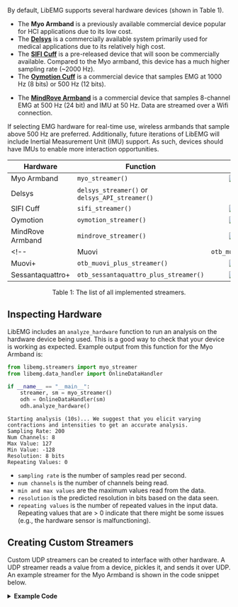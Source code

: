<style>
    table {
        width: 100%;
    }
    .device_img {
        display: block;
        margin-left: auto;
        margin-right: auto;
        width: 50%;
        height: 50%;
    }
    .device_img_2 {
        display: block;
        margin-left: auto;
        margin-right: auto;
        width: 35%;
        height: 50%;
    }
</style>

By default, LibEMG supports several hardware devices (shown in Table 1). 
- The **Myo Armband** is a previously available commercial device popular for HCI applications due to its low cost.
- The [**Delsys**](https://delsys.com/) is a commercially available system primarily used for medical applications due to its relatively high cost. 
- The [**SIFI Cuff**](https://sifilabs.com/) is a pre-released device that will soon be commercially available. Compared to the Myo armband, this device has a much higher sampling rate (~2000 Hz).
- The [**Oymotion Cuff**](http://www.oymotion.com/en/product32/149) is a commercial device that samples EMG at 1000 Hz (8 bits) or 500 Hz (12 bits). 
<!-- - The [**OTBioelettronica**](https://otbioelettronica.it/hardware/) devices are a set of commercially available HDEMG systems. -->
- The [**MindRove Armband**](https://mindrove.com/armband/) is a commercial device that samples 8-channel EMG at 500 Hz (24 bit) and IMU at 50 Hz. Data are streamed over a Wifi connection.


If selecting EMG hardware for real-time use, wireless armbands that sample above 500 Hz are preferred. Additionally, future iterations of LibEMG will include Inertial Measurement Unit (IMU) support. As such, devices should have IMUs to enable more interaction opportunities.

| <center>Hardware</center> | <center>Function</center> | <center>Image</center> |
| ------------- | ------------- | ------------- |
| Myo Armband  | `myo_streamer()`  | <div class="device_img">![](devices/Myo.png) </div>|
| Delsys  | `delsys_streamer()` or `delsys_API_streamer()` | <div class="device_img_2">![](devices/delsys_trigno.png) </div>|
| SIFI Cuff | `sifi_streamer()` | <div class="device_img">![](devices/sifi_cuff.png) </div>|
| Oymotion | `oymotion_streamer()`| <div class="device_img">![](devices/oymotion.png) </div>|
| MindRove Armband | `mindrove_streamer()`| <div class="device_img">![](devices/mindrove.png) </div>|
<!-- | Muovi | `otb_muovi_streamer()`| <div class="device_img">![](devices/muovi.png) </div>| 
| Muovi+ | `otb_muovi_plus_streamer()`| <div class="device_img">![](devices/muovi+.png) </div>| 
| Sessantaquattro+ | `otb_sessantaquattro_plus_streamer()`| <div class="device_img">![](devices/sess.png) </div>|  -->

<center> <p>Table 1: The list of all implemented streamers.</p> </center>

## Inspecting Hardware
LibEMG includes an `analyze_hardware` function to run an analysis on the hardware device being used. This is a good way to  check that your device is working as expected. Example output from this function for the Myo Armband is:

```Python
from libemg.streamers import myo_streamer
from libemg.data_handler import OnlineDataHandler

if __name__ == "__main__":
    streamer, sm = myo_streamer()
    odh = OnlineDataHandler(sm)
    odh.analyze_hardware()
```

```
Starting analysis (10s)... We suggest that you elicit varying contractions and intensities to get an accurate analysis.
Sampling Rate: 200
Num Channels: 8
Max Value: 127
Min Value: -128
Resolution: 8 bits
Repeating Values: 0
```

- `sampling rate` is the number of samples read per second.
- `num channels` is the number of channels being read.
- `min and max values` are the maximum values read from the data.
- `resolution` is the predicted resolution in bits based on the data seen.
- `repeating values` is the number of repeated values in the input data. Repeating values that are > 0 indicate that there might be some issues (e.g., the hardware sensor is malfunctioning).

## Creating Custom Streamers
Custom UDP streamers can be created to interface with other hardware. A UDP streamer reads a value from a device, pickles it, and sends it over UDP. An example streamer for the Myo Armband is shown in the code snippet below.

<details>
<summary><b>Example Code</b></summary>

```Python
import socket
import multiprocessing
import pickle
from pyomyo import Myo, emg_mode

def streamer():
    sock = socket.socket(socket.AF_INET, socket.SOCK_DGRAM)
    m = Myo(mode=emg_mode.FILTERED)
    m.connect()

    # On every new sample it, simply pickle it and write it over UDP
    def write_to_socket(emg, movement):
        data_arr = pickle.dumps(list(emg))
        sock.sendto(data_arr, ('127.0.0.1' 12345))
    m.add_emg_handler(write_to_socket)
    
    while True:
        m.run()
        
if __name__ == "__main__" :
    # Create streamer in a seperate Proces so that the main thread is free
    p = multiprocessing.Process(target=streamer, daemon=True)
    p.start()
    
    # Code leveraging the data goes here:
    odh = OnlineDataHandler(emg_arr=True, port=12345, ip='127.0.0.1')
    odh.start_listening()

    # Do stuff with data...
```

</details>

<br/>
<br/>